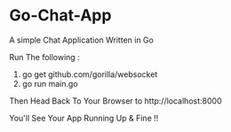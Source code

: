 # Go-Chat-App
A simple Chat Application Written in Go

Run The following :

  1. go get github.com/gorilla/websocket
  2. go run main.go
  
 
 Then Head Back To Your Browser to http://localhost:8000
 
 You'll See Your App Running Up & Fine !!
